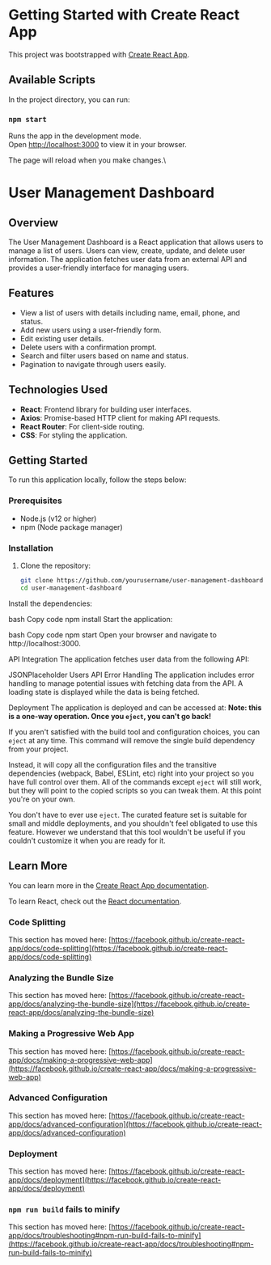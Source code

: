 # Getting Started with Create React App

This project was bootstrapped with [Create React App](https://github.com/facebook/create-react-app).

## Available Scripts

In the project directory, you can run:

### `npm start`

Runs the app in the development mode.\
Open [http://localhost:3000](http://localhost:3000) to view it in your browser.

The page will reload when you make changes.\
# User Management Dashboard

## Overview

The User Management Dashboard is a React application that allows users to manage a list of users. Users can view, create, update, and delete user information. The application fetches user data from an external API and provides a user-friendly interface for managing users.

## Features

- View a list of users with details including name, email, phone, and status.
- Add new users using a user-friendly form.
- Edit existing user details.
- Delete users with a confirmation prompt.
- Search and filter users based on name and status.
- Pagination to navigate through users easily.

## Technologies Used

- **React**: Frontend library for building user interfaces.
- **Axios**: Promise-based HTTP client for making API requests.
- **React Router**: For client-side routing.
- **CSS**: For styling the application.

## Getting Started

To run this application locally, follow the steps below:

### Prerequisites

- Node.js (v12 or higher)
- npm (Node package manager)

### Installation

1. Clone the repository:
   ```bash
   git clone https://github.com/yourusername/user-management-dashboard.git
   cd user-management-dashboard
Install the dependencies:

bash
Copy code
npm install
Start the application:

bash
Copy code
npm start
Open your browser and navigate to http://localhost:3000.

API Integration
The application fetches user data from the following API:

JSONPlaceholder Users API
Error Handling
The application includes error handling to manage potential issues with fetching data from the API. A loading state is displayed while the data is being fetched.

Deployment
The application is deployed and can be accessed at:
**Note: this is a one-way operation. Once you `eject`, you can't go back!**

If you aren't satisfied with the build tool and configuration choices, you can `eject` at any time. This command will remove the single build dependency from your project.

Instead, it will copy all the configuration files and the transitive dependencies (webpack, Babel, ESLint, etc) right into your project so you have full control over them. All of the commands except `eject` will still work, but they will point to the copied scripts so you can tweak them. At this point you're on your own.

You don't have to ever use `eject`. The curated feature set is suitable for small and middle deployments, and you shouldn't feel obligated to use this feature. However we understand that this tool wouldn't be useful if you couldn't customize it when you are ready for it.

## Learn More

You can learn more in the [Create React App documentation](https://facebook.github.io/create-react-app/docs/getting-started).

To learn React, check out the [React documentation](https://reactjs.org/).

### Code Splitting

This section has moved here: [https://facebook.github.io/create-react-app/docs/code-splitting](https://facebook.github.io/create-react-app/docs/code-splitting)

### Analyzing the Bundle Size

This section has moved here: [https://facebook.github.io/create-react-app/docs/analyzing-the-bundle-size](https://facebook.github.io/create-react-app/docs/analyzing-the-bundle-size)

### Making a Progressive Web App

This section has moved here: [https://facebook.github.io/create-react-app/docs/making-a-progressive-web-app](https://facebook.github.io/create-react-app/docs/making-a-progressive-web-app)

### Advanced Configuration

This section has moved here: [https://facebook.github.io/create-react-app/docs/advanced-configuration](https://facebook.github.io/create-react-app/docs/advanced-configuration)

### Deployment

This section has moved here: [https://facebook.github.io/create-react-app/docs/deployment](https://facebook.github.io/create-react-app/docs/deployment)

### `npm run build` fails to minify

This section has moved here: [https://facebook.github.io/create-react-app/docs/troubleshooting#npm-run-build-fails-to-minify](https://facebook.github.io/create-react-app/docs/troubleshooting#npm-run-build-fails-to-minify)
